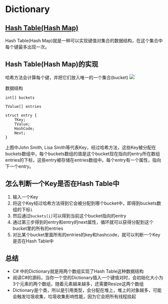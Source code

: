 # Dictionary

## [Hash Table(Hash Map)](https://en.wikipedia.org/wiki/Hash_table)

Hash Table(Hash Map)就是一种可以实现键值对集合的数据结构，在这个集合中每个键最多出现一次。

## Hash Table(Hash Map)的实现

哈希方法会计算每个键，并把它们放入唯一的一个集合(bucket)
<img src="https://upload.wikimedia.org/wikipedia/commons/thumb/d/d0/Hash_table_5_0_1_1_1_1_1_LL.svg/450px-Hash_table_5_0_1_1_1_1_1_LL.svg.png">

数据结构

    int[] buckets

    TValue[] entries

    struct entry {
        TKey;
        TValue;
        HashCode;
        Next;
    }

上图中John Smith, Lisa Smith等代表Key，经过哈希方法，这些Key被分配在buckets数组中，每个buckets数组的值是这个bucket现在指向的entry所在数组entries的下标，这些entry被存储在entries数组中。每个entry有一个属性，指向下一个entry。

## 怎么判断一个Key是否在Hash Table中

1. 输入一个Key
2. 将这个Key经过哈希方法得到它会被分配到哪个bucket中，即得到buckets数组的下标`i`
3. 然后通过`buckets[i]`可以得到当前这个bucket指向的entry
4. 通过第三步得到的entry和entry的next属性，循环就可以获得分配到这个bucket里的所有的entries
5. 对比某个bucket里面所有的entries的key和hashcode，就可以判断一个Key是否在Hash Table中

## 总结

* C# 中的Dictionary就是用两个数组实现了Hash Table这种数据结构
* 阅读C#的源码，当你一个空的Dictionary插入一个键值对时，会初始化大小为3个元素的两个数组，随着元素越来越多，还需要Resize这两个数组
* Dictionary是个类，所以是引用类型，会分配在堆上，堆上的对象越多，可能会触发垃圾收集，垃圾收集影响性能，因为它会把所有线程挂起